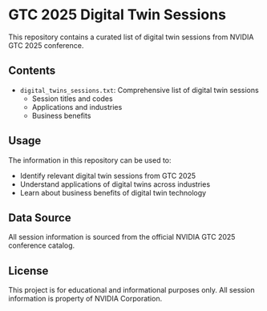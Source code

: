 # GTC 2025 Digital Twin Sessions

This repository contains a curated list of digital twin sessions from NVIDIA GTC 2025 conference.

## Contents

- `digital_twins_sessions.txt`: Comprehensive list of digital twin sessions
  - Session titles and codes
  - Applications and industries
  - Business benefits

## Usage

The information in this repository can be used to:
- Identify relevant digital twin sessions from GTC 2025
- Understand applications of digital twins across industries
- Learn about business benefits of digital twin technology

## Data Source

All session information is sourced from the official NVIDIA GTC 2025 conference catalog.

## License

This project is for educational and informational purposes only. All session information is property of NVIDIA Corporation. 